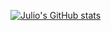 [![Julio's GitHub stats](https://github-readme-stats.vercel.app/api?username=JulioSEspinola)](https://github.com/JulioSEspinola/github-readme-stats)
